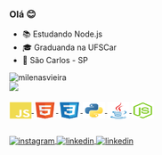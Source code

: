 ### Olá 😊

- 📚 Estudando Node.js
- 🎓 Graduanda na UFSCar
- 📍 São Carlos - SP

<img src="https://komarev.com/ghpvc/?username=milenasvieira&color=yellow" alt="milenasvieira"/>

<div>
  <a href="https://github.com/milenasvieira">
  <img height="180em" src="https://github-readme-stats.vercel.app/api/top-langs/?username=milenasvieira&layout=compact&langs_count=7&theme=tokyonight"/>
</div>
<div style="display: inline_block"><br>
  <img align="center" alt="Js" height="30" width="40" src="https://raw.githubusercontent.com/devicons/devicon/master/icons/javascript/javascript-plain.svg">
  <img align="center" alt="HTML" height="30" width="40" src="https://raw.githubusercontent.com/devicons/devicon/master/icons/html5/html5-original.svg">
  <img align="center" alt="CSS" height="30" width="40" src="https://raw.githubusercontent.com/devicons/devicon/master/icons/css3/css3-original.svg">
  <img align="center" alt="Python" height="30" width="40" src="https://raw.githubusercontent.com/devicons/devicon/master/icons/python/python-original.svg">
  <img align="center" alt="java" height="30" width="40" src="https://raw.githubusercontent.com/devicons/devicon/master/icons/java/java-original.svg">
  <img align="center" alt="nodejs" height="30" width="40" src="https://raw.githubusercontent.com/devicons/devicon/master/icons/nodejs/nodejs-original.svg">
  
</div>
  
  ##
  
  <div>
    <a href="https://www.instagram.com/milenasvieira/" target="_blank">
      <img align="center" alt="instagram" src="https://img.shields.io/badge/Instagram-E4405F?style=for-the-badge&logo=instagram&logoColor=white">
    </a>
    <a href="https://www.linkedin.com/in/milena-vieira-491339191/" target="_blank">
      <img align="center" alt="linkedin" src="https://img.shields.io/badge/LinkedIn-0077B5?style=for-the-badge&logo=linkedin&logoColor=white">
    </a>
    <a href="mailto:milenasvieira63@gmail.com" target="_blank">
      <img align="center" alt="linkedin" src="https://img.shields.io/badge/Gmail-D14836?style=for-the-badge&logo=gmail&logoColor=white">
    </a>
  </div>

 ##
  

  
